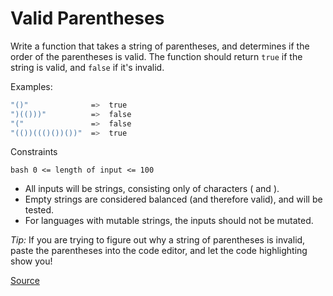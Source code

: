 # Valid Parentheses

Write a function that takes a string of parentheses, and determines
if the order of the parentheses is valid. The function should return
`true` if the string is valid, and `false` if it's invalid.

Examples:
```bash
"()"              =>  true
")(()))"          =>  false
"("               =>  false
"(())((()())())"  =>  true
```

Constraints

```bash 0 <= length of input <= 100```

- All inputs will be strings, consisting only of characters ( and ).
- Empty strings are considered balanced (and therefore valid), and will be tested.
- For languages with mutable strings, the inputs should not be mutated.

*Tip:* If you are trying to figure out why a string of parentheses is invalid,
paste the parentheses into the code editor, and let the code highlighting show you!

[Source](https://www.codewars.com/kata/6411b91a5e71b915d237332d)